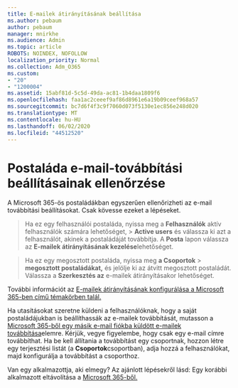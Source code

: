 ```yaml
---
title: E-mailek átirányításának beállítása
ms.author: pebaum
author: pebaum
manager: mnirkhe
ms.audience: Admin
ms.topic: article
ROBOTS: NOINDEX, NOFOLLOW
localization_priority: Normal
ms.collection: Adm_O365
ms.custom:
- "20"
- "1200004"
ms.assetid: 15abf81d-5c5d-49da-ac81-1b4daa1809f6
ms.openlocfilehash: faa1ac2ceeef9af86d8961e6a19b09ceef968a57
ms.sourcegitcommit: bc7d6f4f3c9f7060d073f5130e1ec856e248d020
ms.translationtype: MT
ms.contentlocale: hu-HU
ms.lasthandoff: 06/02/2020
ms.locfileid: "44512520"
---
```

# <a name="check-the-email-forwarding-settings-for-a-mailbox"></a>Postaláda e-mail-továbbítási beállításainak ellenőrzése

A Microsoft 365-ös postaládákban egyszerűen ellenőrizheti az e-mail továbbítási beállításokat. Csak kövesse ezeket a lépéseket.
  
> Ha ez egy felhasználói postaláda, nyissa meg a **Felhasználók** aktív felhasználók számára lehetőséget, \> **Active users** és válassza ki azt a felhasználót, akinek a postaládáját továbbítja. A **Posta** lapon válassza az **E-mailek átirányításának kezelése**lehetőséget.

> Ha ez egy megosztott postaláda, nyissa meg **a Csoportok** \> **megosztott postaládákat,** és jelölje ki az átvitt megosztott postaládát. Válassza a **Szerkesztés az** e-mailek átirányításakor lehetőséget.

További információt az [E-mailek átirányításának konfigurálása a Microsoft 365-ben című témakörben talál.](https://docs.microsoft.com/microsoft-365/admin/email/configure-email-forwarding)
  
Ha utasításokat szeretne küldeni a felhasználóknak, hogy a saját postaládájukban is beállíthassák az e-mailek továbbítását, mutasson a [Microsoft 365-ből egy másik e-mail fiókba küldött e-mailek továbbítása](https://support.office.com/article/Forward-email-from-Office-365-to-another-email-account-1ed4ee1e-74f8-4f53-a174-86b748ff6a0e)elemre. Kérjük, vegye figyelembe, hogy csak egy e-mail címre továbbíthat. Ha be kell állítania a továbbítást egy csoportnak, hozzon létre egy terjesztési listát (a **Csoportok**csoportban), adja hozzá a felhasználókat, majd konfigurálja a továbbítást a csoporthoz.
  
Van egy alkalmazottja, aki elmegy? Az ajánlott lépésekről lásd: Egy korábbi alkalmazott eltávolítása a [Microsoft 365-ből.](https://docs.microsoft.com/microsoft-365/admin/add-users/remove-former-employee)